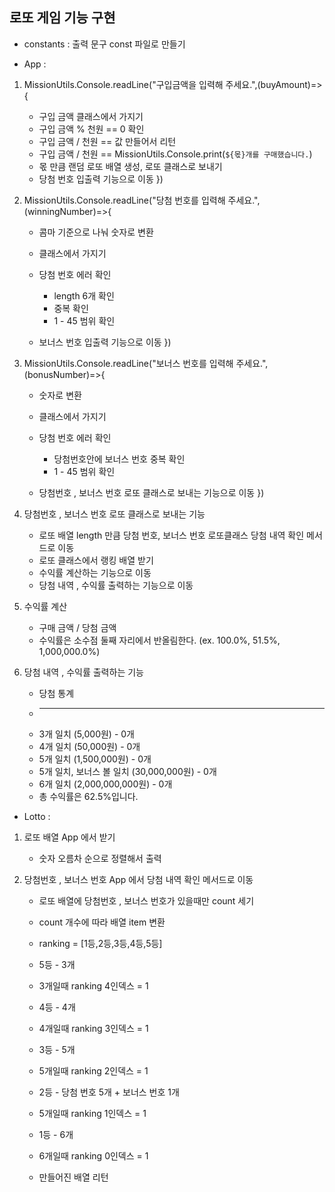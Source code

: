 ## 로또 게임 기능 구현

- constants : 출력 문구 const 파일로 만들기

- App :

1. MissionUtils.Console.readLine("구입금액을 입력해 주세요.",(buyAmount)=>{

   - 구입 금액 클래스에서 가지기
   - 구입 금액 % 천원 == 0 확인
   - 구입 금액 / 천원 == 값 만들어서 리턴
   - 구입 금액 / 천원 == MissionUtils.Console.print(`${몫}개를 구매했습니다.`)
   - 몫 만큼 랜덤 로또 배열 생성, 로또 클래스로 보내기
   - 당첨 번호 입출력 기능으로 이동
     })

2. MissionUtils.Console.readLine("당첨 번호를 입력해 주세요.",(winningNumber)=>{

   - 콤마 기준으로 나눠 숫자로 변환
   - 클래스에서 가지기
   - 당첨 번호 에러 확인

     - length 6개 확인
     - 중복 확인
     - 1 - 45 범위 확인

   - 보너스 번호 입출력 기능으로 이동
     })

3. MissionUtils.Console.readLine("보너스 번호를 입력해 주세요.",(bonusNumber)=>{

   - 숫자로 변환
   - 클래스에서 가지기
   - 당첨 번호 에러 확인

     - 당첨번호안에 보너스 번호 중복 확인
     - 1 - 45 범위 확인

   - 당첨번호 , 보너스 번호 로또 클래스로 보내는 기능으로 이동
     })

4. 당첨번호 , 보너스 번호 로또 클래스로 보내는 기능

   - 로또 배열 length 만큼 당첨 번호, 보너스 번호 로또클래스 당첨 내역 확인 메서드로 이동
   - 로또 클래스에서 랭킹 배열 받기
   - 수익률 계산하는 기능으로 이동
   - 당첨 내역 , 수익률 출력하는 기능으로 이동

5. 수익률 계산

   - 구매 금액 / 당첨 금액
   - 수익률은 소수점 둘째 자리에서 반올림한다. (ex. 100.0%, 51.5%, 1,000,000.0%)

6. 당첨 내역 , 수익률 출력하는 기능

   - 당첨 통계

   * ---

   - 3개 일치 (5,000원) - 0개
   - 4개 일치 (50,000원) - 0개
   - 5개 일치 (1,500,000원) - 0개
   - 5개 일치, 보너스 볼 일치 (30,000,000원) - 0개
   - 6개 일치 (2,000,000,000원) - 0개
   - 총 수익률은 62.5%입니다.

- Lotto :

1. 로또 배열 App 에서 받기

   - 숫자 오름차 순으로 정렬해서 출력

2. 당첨번호 , 보너스 번호 App 에서 당첨 내역 확인 메서드로 이동

   - 로또 배열에 당첨번호 , 보너스 번호가 있을때만 count 세기

   - count 개수에 따라 배열 item 변환
   - ranking = [1등,2등,3등,4등,5등]

   - 5등 - 3개
   - 3개일때 ranking 4인덱스 = 1

   - 4등 - 4개
   - 4개일때 ranking 3인덱스 = 1

   - 3등 - 5개
   - 5개일때 ranking 2인덱스 = 1

   - 2등 - 당첨 번호 5개 + 보너스 번호 1개
   - 5개일때 ranking 1인덱스 = 1

   - 1등 - 6개
   - 6개일때 ranking 0인덱스 = 1

   - 만들어진 배열 리턴
